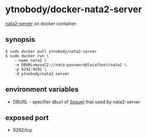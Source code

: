 # ytnobody/docker-nata2-server

[nata2-server](https://github.com/studio3104/nata2) on docker container

## synopsis

    $ sudo docker pull ytnobody/nata2-server
    $ sudo docker run \
        --name nata2 \
        -e DBURL=mysql2://nata:password@localhost/nata2 \
        -p 9292:9292 \
        -d ytnobody/nata2-server

## environment variables

* DBURL - specifier dburl of [Sequel](http://sequel.jeremyevans.net/) that used by nata2-server

## exposed port

* 9292/tcp
